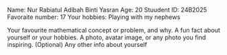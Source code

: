 Name: Nur Rabiatul Adibah Binti Yasran
Age: 20
Stuudent ID: 24B2025
Favoraite number: 17
Your hobbies: Playing with my nephews

Your favourite mathematical concept or problem, and why.
A fun fact about yourself or your hobbies.
A photo, avatar image, or any photo you find inspiring.
(Optional) Any other info about yourself
